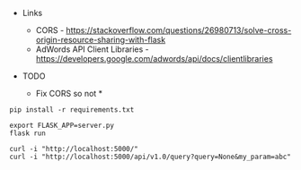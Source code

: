 * Links
	* CORS - https://stackoverflow.com/questions/26980713/solve-cross-origin-resource-sharing-with-flask
	* AdWords API Client Libraries - https://developers.google.com/adwords/api/docs/clientlibraries

* TODO 
	* Fix CORS so not *

```
pip install -r requirements.txt

export FLASK_APP=server.py
flask run

curl -i "http://localhost:5000/"
curl -i "http://localhost:5000/api/v1.0/query?query=None&my_param=abc"
```
